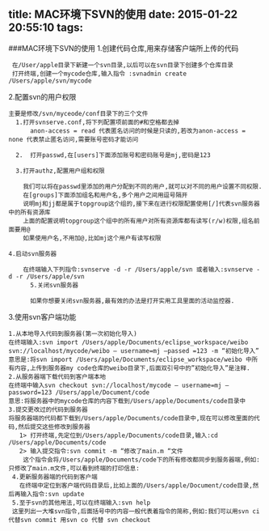 title: MAC环境下SVN的使用
date: 2015-01-22 20:55:10
tags:
---
###MAC环境下SVN的使用
1.创建代码仓库,用来存储客户端所上传的代码

     在/User/apple目录下新建一个svn目录,以后可以在svn目录下创建多个仓库目录
     打开终端,创建一个mycode仓库,输入指令 :svnadmin create /Users/apple/svn/mycode
2.配置svn的用户权限
   
    主要是修改/svn/myceode/conf目录下的三个文件
      1.打开svnserve.conf,将下列配置项前面的#和空格都去掉
		  anon-access = read 代表匿名访问的时候是只读的,若改为anon-access = none 代表禁止匿名访问,需要账号密码才能访问
		
      2.  打开passwd,在[users]下面添加账号和密码账号是mj,密码是123
      
      3.打开authz,配置用户组和权限
      
     	我们可以将在passwd里添加的用户分配到不同的用户,就可以对不同的用户设置不同权限.
     	在[groups]下面添加组名和用户名,多个用户之间用逗号隔开
	 	说明mj和jj都是属于topgroup这个组的,接下来在进行权限配置使用[/]代表svn服务器中的所有资源库
		上面的配置说明topgroup这个组中的所有用户对所有资源库都有读写(r/w)权限,组名前面要用@
		如果使用户名,不用加@,比如mj这个用户有读写权限
	
	4.启动svn服务器
	        
    	在终端输入下列指令:svnserve -d -r /Users/apple/svn 或者输入:svnserve -d -r /Users/apple/svn
          5.关闭svn服务器

          如果你想要关闭svn服务器,最有效的办法是打开实用工具里面的活动监控器.
          
3.使用svn客户端功能
	
	1.从本地导入代码到服务器(第一次初始化导入)
	在终端输入:svn import /Users/apple/Documents/eclipse_workspace/weibo svn://localhost/mycode/weibo — username=mj —passed =123 -m “初始化导入”   
    意思是:将svn import /Users/apple/Documents/eclipse_workspace/weibo 中所有内容,上传到服务器my code仓库的weibo目录下,后面双引号中的”初始化导入”是注释.
    2.从服务器端下载代码到客户端本地
    在终端中输入svn checkout svn://localhost/mycode — username=mj — password=123 /Users/apple/Document/code 
    意思:将服务器中的mycode仓库的内容下载到/Users/apple/Documents/code目录中
    3.提交更改过的代码到服务器
    将服务器端的代码都下载到/Users/apple/Documents/code目录中,现在可以修改里面的代码,然后提交这些修改到服务器
       1> 打开终端,先定位到/Users/apple/Documents/code目录,输入:cd /Users/apple/Documents/code
       2> 输入提交指令:svn commit -m “修改了main.m “文件
     	这个指令会将/Users/apple/Documents/code下的所有修改都同步到服务器端,例如:只修改了main.m文件,可以看到终端的打印信息:
     4.更新服务器端的代码到客户端
       在终端中定位到客户端代码目录后,比如上面的/Users/apple/Document/code目录,然后再输入指令:svn update
     5.至于svn的其他用法,可以在终端输入:svn help
     这里列出一大堆svn指令,后面括号中的内容一般代表着指令的简称,例如:我们可以用svn ci代替svn commit 用svn co 代替 svn checkout
